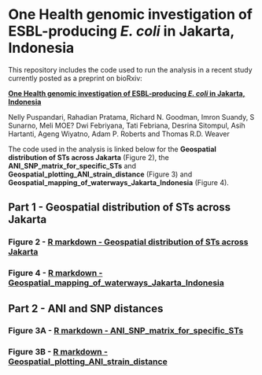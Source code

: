 # One Health genomic investigation of ESBL-producing *E. coli* in Jakarta, Indonesia

This repository includes the code used to run the analysis in a recent study currently posted as a preprint on bioRxiv:

[**One Health genomic investigation of ESBL-producing *E. coli* in Jakarta, Indonesia**]()

Nelly Puspandari, Rahadian Pratama, Richard N. Goodman, Imron Suandy, S Sunarno, Meli MOE? Dwi Febriyana, Tati Febriana, Desrina Sitompul, Asih Hartanti, Ageng Wiyatno, Adam P. Roberts and Thomas R.D. Weaver

The code used in the analysis is linked below for the **Geospatial distribution of STs across Jakarta** (Figure 2), the **ANI_SNP_matrix_for_specific_STs** and **Geospatial_plotting_ANI_strain_distance** (Figure 3) and  **Geospatial_mapping_of_waterways_Jakarta_Indonesia** (Figure 4).

## Part 1 - Geospatial distribution of STs across Jakarta

### Figure 2 - [R markdown - Geospatial distribution of STs across Jakarta](https://rngoodman.github.io/noma-metagenomics/code/Noma_swab_vs_saliva.html)

### Figure 4 - [R markdown - Geospatial_mapping_of_waterways_Jakarta_Indonesia](https://rngoodman.github.io/noma-metagenomics/code/Noma_vs_healthy.html)

## Part 2 - ANI and SNP distances 

### Figure 3A - [R markdown - ANI_SNP_matrix_for_specific_STs](https://rngoodman.github.io/noma-metagenomics/code/Healthy_vs_healthy.html)

### Figure 3B - [R markdown - Geospatial_plotting_ANI_strain_distance](https://rngoodman.github.io/noma-metagenomics/code/Healthy_vs_healthy.html)
